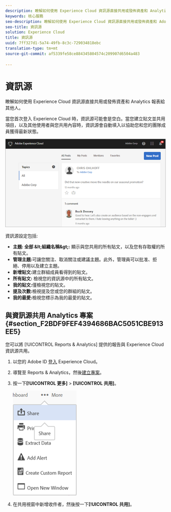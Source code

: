 ```yaml
---
description: 瞭解如何使用 Experience Cloud 資訊源直接共用或發佈資產和 Analytics 報表給其他人。
keywords: 核心服務
seo-description: 瞭解如何使用 Experience Cloud 資訊源直接共用或發佈資產和 Adobe Analytics 報表給其他人。
seo-title: 資訊源
solution: Experience Cloud
title: 資訊源
uuid: 7ff327d1-5a74-49fb-8c3c-729034818ebc
translation-type: tm+mt
source-git-commit: af5339fe58ce884345804574c209907d6504a483

---
```



# 資訊源

瞭解如何使用 Experience Cloud 資訊源直接共用或發佈資產和 Analytics 報表給其他人。

當您首次登入 Experience Cloud 時，資訊源可能會是空白。當您建立貼文並共用項目，以及其他使用者與您共用內容時，資訊源會自動填入以協助您和您的團隊成員獲得最新狀態。

![](assets/posts.png)

資訊源設定包括:

* **主題: 全部 \&lt;組織名稱\&gt;:** 顯示與您共用的所有貼文，以及您有存取權的所有貼文。
* **管理主題:**&#x200B;可讓您關注、取消關注或建議主題。此外，管理員可以批准、拒絕、停用以及建立主題。
* **新增貼文:**&#x200B;建立群組成員看得到的貼文。
* **所有貼文:** 檢視您的資訊源中的所有貼文。
* **我的貼文:**&#x200B;僅檢視您的貼文。
* **提及次數:**&#x200B;檢視提及您或您的群組的貼文。
* **我的最愛:**&#x200B;檢視您標示為我的最愛的貼文。

## 與資訊源共用 Analytics 專案 {#section_F2BDF9FEF4394686BAC5051CBE913EE5}

您可以將 [!UICONTROL Reports &amp; Analytics] 提供的報告與 Experience Cloud 資訊源共用。

1. 以您的 Adobe ID [登入](admin-getting-started/getting-started-experience-cloud.md#topic_AC564B6795334DE39359ADD87F52F2E0) Experience Cloud。

1. 導覽至 Reports &amp; Analytics，然後[建立專案](https://marketing.adobe.com/resources/help/en_US/analytics/analysis-workspace/freeform_overview.html)。

1. 按一下&#x200B;**[!UICONTROL 更多]** &gt; **[!UICONTROL 共用]**。

   ![](assets/share_report.png)

1. 在共用視窗中新增收件者，然後按一下&#x200B;**[!UICONTROL 共用]**。
